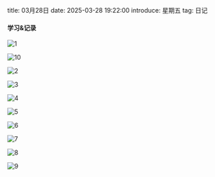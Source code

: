 title: 03月28日
date: 2025-03-28 19:22:00
introduce: 星期五
tag: 日记

#### 学习&记录
![1](/static/img/2025/03/28/1.jpg)

![10](/static/img/2025/03/28/10.jpg)

![2](/static/img/2025/03/28/2.jpg)

![3](/static/img/2025/03/28/3.jpg)

![4](/static/img/2025/03/28/4.jpg)

![5](/static/img/2025/03/28/5.jpg)

![6](/static/img/2025/03/28/6.jpg)

![7](/static/img/2025/03/28/7.jpg)

![8](/static/img/2025/03/28/8.jpg)

![9](/static/img/2025/03/28/9.jpg)


